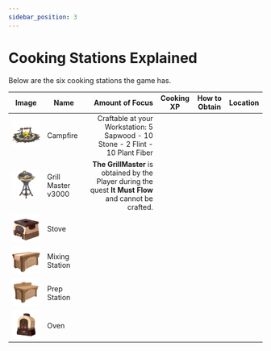 ```yaml
---
sidebar_position: 3
---
```


# Cooking Stations Explained

Below are the six cooking stations the game has.


| Image | Name | Amount of Focus | Cooking XP  | How to Obtain | Location |
|:-----:|------|-------:|-------------|---------------|----------|
|![CampFire](./img/CampFire.png)| Campfire | Craftable at your Workstation: 5 Sapwood - 10 Stone - 2 Flint - 10 Plant Fiber |
|![GrillMaster](./img/GrillMaster.png)| Grill Master v3000 | **The GrillMaster** is obtained by the Player during the quest **It Must Flow** and cannot be crafted. |
|![Stove](./img/Stove.png)| Stove | 
|![MixingStation](./img/MixingStation.png)| Mixing Station | 
|![PrepStation](./img/PrepStation.png)| Prep Station | 
|![Oven](./img/Oven.png)| Oven | 
